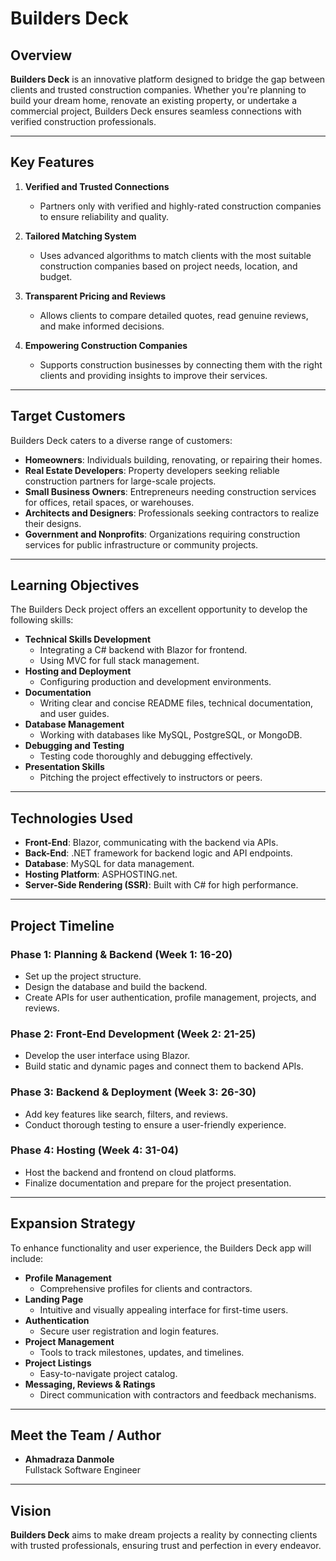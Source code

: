 # Builders Deck

## Overview
**Builders Deck** is an innovative platform designed to bridge the gap between clients and trusted construction companies. Whether you're planning to build your dream home, renovate an existing property, or undertake a commercial project, Builders Deck ensures seamless connections with verified construction professionals.

---

## Key Features
1. **Verified and Trusted Connections**  
   - Partners only with verified and highly-rated construction companies to ensure reliability and quality.

2. **Tailored Matching System**  
   - Uses advanced algorithms to match clients with the most suitable construction companies based on project needs, location, and budget.

3. **Transparent Pricing and Reviews**  
   - Allows clients to compare detailed quotes, read genuine reviews, and make informed decisions.

4. **Empowering Construction Companies**  
   - Supports construction businesses by connecting them with the right clients and providing insights to improve their services.

---

## Target Customers
Builders Deck caters to a diverse range of customers:
- **Homeowners**: Individuals building, renovating, or repairing their homes.
- **Real Estate Developers**: Property developers seeking reliable construction partners for large-scale projects.
- **Small Business Owners**: Entrepreneurs needing construction services for offices, retail spaces, or warehouses.
- **Architects and Designers**: Professionals seeking contractors to realize their designs.
- **Government and Nonprofits**: Organizations requiring construction services for public infrastructure or community projects.

---

## Learning Objectives
The Builders Deck project offers an excellent opportunity to develop the following skills:
- **Technical Skills Development**  
   - Integrating a C# backend with Blazor for frontend.
   - Using MVC for full stack management.
- **Hosting and Deployment**  
   - Configuring production and development environments.
- **Documentation**  
   - Writing clear and concise README files, technical documentation, and user guides.
- **Database Management**  
   - Working with databases like MySQL, PostgreSQL, or MongoDB.
- **Debugging and Testing**  
   - Testing code thoroughly and debugging effectively.
- **Presentation Skills**  
   - Pitching the project effectively to instructors or peers.

---

## Technologies Used
- **Front-End**: Blazor, communicating with the backend via APIs.
- **Back-End**: .NET framework for backend logic and API endpoints.
- **Database**: MySQL for data management.
- **Hosting Platform**: ASPHOSTING.net.
- **Server-Side Rendering (SSR)**: Built with C# for high performance.

---

## Project Timeline
### Phase 1: Planning & Backend (Week 1: 16-20)
- Set up the project structure.
- Design the database and build the backend.
- Create APIs for user authentication, profile management, projects, and reviews.

### Phase 2: Front-End Development (Week 2: 21-25)
- Develop the user interface using Blazor.
- Build static and dynamic pages and connect them to backend APIs.

### Phase 3: Backend & Deployment (Week 3: 26-30)
- Add key features like search, filters, and reviews.
- Conduct thorough testing to ensure a user-friendly experience.

### Phase 4: Hosting (Week 4: 31-04)
- Host the backend and frontend on cloud platforms.
- Finalize documentation and prepare for the project presentation.

---

## Expansion Strategy
To enhance functionality and user experience, the Builders Deck app will include:
- **Profile Management**  
   - Comprehensive profiles for clients and contractors.
- **Landing Page**  
   - Intuitive and visually appealing interface for first-time users.
- **Authentication**  
   - Secure user registration and login features.
- **Project Management**  
   - Tools to track milestones, updates, and timelines.
- **Project Listings**  
   - Easy-to-navigate project catalog.
- **Messaging, Reviews & Ratings**  
   - Direct communication with contractors and feedback mechanisms.

---

## Meet the Team / Author
- **Ahmadraza Danmole**  
  Fullstack Software Engineer

---

## Vision
**Builders Deck** aims to make dream projects a reality by connecting clients with trusted professionals, ensuring trust and perfection in every endeavor.

